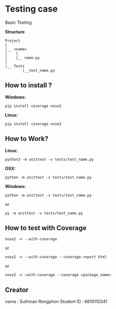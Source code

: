 # Testing case

Basic Testing

**Structure**

```
Project
|
|__ <name>
|    |
|    |__ name.py
|    
|__ Tests
		|__test_name.py
```


## How to install ?
**Windows:**

    pip install coverage nose2

**Linux:**

    pip install coverage nose2

## How to Work?
**Linux:**

    python3 -m unittest -v tests/test_name.py

**OSX:**

    python -m unittest -v tests/test_name.py

**Windows:**

    python -m unittest -v tests/test_name.py

or

    py -m unittest -v tests/test_name.py

## How to test with Coverage

 

    nose2 -v --with-coverage

or

    nose2 -v --with-coverage --coverage-report html

or

    nose2 -v –with-coverage --coverage <package_name>

## Creator
name : Suthinan Rongphon
Student ID : 6610110341

